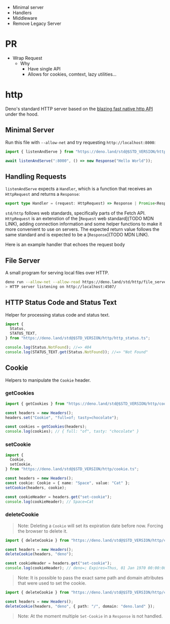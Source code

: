 - Minimal server
- Handlers
- Middleware
- Remove Legacy Server

# PR

- Wrap Request
  - Why
    - Have single API
    - Allows for cookies, comtext, lazy utilities…

# http

Deno's standard HTTP server based on the [blazing fast native http API](https://deno.land/manual/runtime/http_server_apis#http-server-apis) under the hood.

## Minimal Server

Run this file with `--allow-net` and try requesting `http://localhost:8000`:

```ts
import { listenAndServe } from "https://deno.land/std@$STD_VERSION/http/mod.ts";

await listenAndServe(":8000", () => new Response("Hello World"));
```

## Handling Requests

`listenAndServe` expects a `Handler`, which is a function that receives an `HttpRequest` and returns a `Response`:

```typescript
export type Handler = (request: HttpRequest) => Response | Promise<Response>;
```

`std/http` follows web standards, specifically parts of the Fetch API. `HttpRequest` is an extenstion of the
[`Request` web standard](TODO MDN LINK), adding connection information and some helper functions to make it
more convenient to use on servers. The expected return value follows the same standard and is expected to be
a [`Response`](TODO MDN LINK).

Here is an example handler that echoes the request body 

## File Server

A small program for serving local files over HTTP.

```sh
deno run --allow-net --allow-read https://deno.land/std/http/file_server.ts
> HTTP server listening on http://localhost:4507/
```

## HTTP Status Code and Status Text

Helper for processing status code and status text.

```ts
import {
  Status,
  STATUS_TEXT,
} from "https://deno.land/std@$STD_VERSION/http/http_status.ts";

console.log(Status.NotFound); //=> 404
console.log(STATUS_TEXT.get(Status.NotFound)); //=> "Not Found"
```

## Cookie

Helpers to manipulate the `Cookie` header.

### getCookies

```ts
import { getCookies } from "https://deno.land/std@$STD_VERSION/http/cookie.ts";

const headers = new Headers();
headers.set("Cookie", "full=of; tasty=chocolate");

const cookies = getCookies(headers);
console.log(cookies); // { full: "of", tasty: "chocolate" }
```

### setCookie

```ts
import {
  Cookie,
  setCookie,
} from "https://deno.land/std@$STD_VERSION/http/cookie.ts";

const headers = new Headers();
const cookie: Cookie = { name: "Space", value: "Cat" };
setCookie(headers, cookie);

const cookieHeader = headers.get("set-cookie");
console.log(cookieHeader); // Space=Cat
```

### deleteCookie

> Note: Deleting a `Cookie` will set its expiration date before now. Forcing the
> browser to delete it.

```ts
import { deleteCookie } from "https://deno.land/std@$STD_VERSION/http/cookie.ts";

const headers = new Headers();
deleteCookie(headers, "deno");

const cookieHeader = headers.get("set-cookie");
console.log(cookieHeader); // deno=; Expires=Thus, 01 Jan 1970 00:00:00 GMT
```

> Note: It is possible to pass the exact same path and domain attributes that
> were used to set the cookie.

```ts
import { deleteCookie } from "https://deno.land/std@$STD_VERSION/http/cookie.ts";

const headers = new Headers();
deleteCookie(headers, "deno", { path: "/", domain: "deno.land" });
```

> Note: At the moment multiple `Set-Cookie` in a `Response` is not handled.
